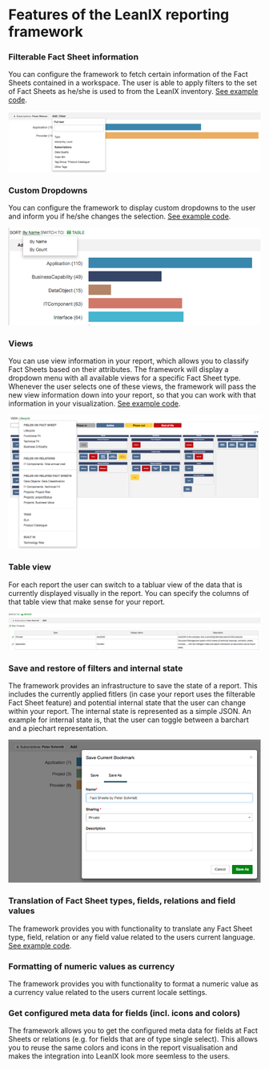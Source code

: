 # Features of the LeanIX reporting framework

### Filterable Fact Sheet information
You can configure the framework to fetch certain information of the Fact Sheets contained in a workspace. The user is able to apply filters to the set of Fact Sheets as he/she is used to from the LeanIX inventory. [See example code](examples/get-filtered-data.md).

![Filter Fact Sheet Feature](feature-images/filterable-data.png)


### Custom Dropdowns
You can configure the framework to display custom dropdowns to the user and inform you if he/she changes the selection. [See example code](examples/custom-dropdowns.md).

![Custom Dropdowns](feature-images/custom-dropdowns.png)


### Views
You can use view information in your report, which allows you to classify Fact Sheets based on their attributes. The framework will display a dropdown menu with all available views for a specific Fact Sheet type. Whenever the user selects one of these views, the framework will pass the new view information down into your report, so that you can work with that information in your visualization. [See example code](examples/report-views.md).

![Table View](feature-images/report-views.png)


### Table view
For each report the user can switch to a tabluar view of the data that is currently displayed visually in the report. You can specify the columns of that table view that make sense for your report.

![Table View](feature-images/table-view.png)

### Save and restore of filters and internal state
The framework provides an infrastructure to save the state of a report. This includes the currently applied fitlers (in case your report uses the filterable Fact Sheet feature) and potential internal state that the user can change within your report. The internal state is represented as a simple JSON. An example for internal state is, that the user can toggle between a barchart and a piechart representation.

![Save Report](feature-images/save-reports.png)


### Translation of Fact Sheet types, fields, relations and field values
The framework provides you with functionality to translate any Fact Sheet type, field, relation or any field value related to the users current language. [See example code](examples/i18n.md).


### Formatting of numeric values as currency
The framework provides you with functionality to format a numeric value as a currency value related to the users current locale settings.


### Get configured meta data for fields (incl. icons and colors)
The framework allows you to get the configured meta data for fields at Fact Sheets or relations (e.g. for fields that are of type single select). This allows you to reuse the same colors and icons in the report visualisation and makes the integration into LeanIX look more seemless to the users.

